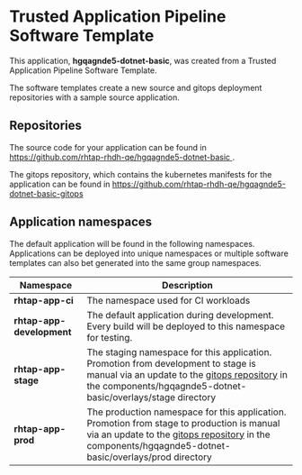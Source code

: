 # Trusted Application Pipeline Software Template

This application, **hgqagnde5-dotnet-basic**, was created from a Trusted Application Pipeline Software Template.

The software templates create a new source and gitops deployment repositories with a sample source application. 

## Repositories

The source code for your application can be found in [https://github.com/rhtap-rhdh-qe/hgqagnde5-dotnet-basic ](https://github.com/rhtap-rhdh-qe/hgqagnde5-dotnet-basic ).
 
The gitops repository, which contains the kubernetes manifests for the application can be found in 
[https://github.com/rhtap-rhdh-qe/hgqagnde5-dotnet-basic-gitops ](https://github.com/rhtap-rhdh-qe/hgqagnde5-dotnet-basic-gitops ) 

## Application namespaces 

The default application will be found in the following namespaces. Applications can be deployed into unique namespaces or multiple software templates can also bet generated into the same group namespaces.  

|  Namespace   |  Description   |  
| -------- | -------- |
| **rhtap-app-ci** | The namespace used for CI workloads |
| **rhtap-app-development** | The default application during development. Every build will be deployed to this namespace for testing. |
| **rhtap-app-stage** | The staging namespace for this application. Promotion from development to stage is manual via an update to the [gitops repository](https://github.com/rhtap-rhdh-qe/hgqagnde5-dotnet-basic-gitops ) in the components/hgqagnde5-dotnet-basic/overlays/stage directory |
| **rhtap-app-prod** | The production namespace for this application. Promotion from stage to production is manual via an update to the [gitops repository](https://github.com/rhtap-rhdh-qe/hgqagnde5-dotnet-basic-gitops ) in the components/hgqagnde5-dotnet-basic/overlays/prod directory |